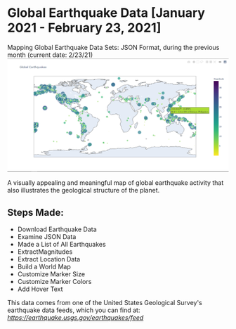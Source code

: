 # Global Earthquake Data [January 2021 - February 23, 2021]
Mapping Global Earthquake Data Sets: JSON Format, during the previous month (current date: 2/23/21)
![Global Earthquake Data Visualization](https://github.com/kenjidesu/Earthquake-Data/blob/main/eq_data_visualization.PNG)

A visually appealing and meaningful map of global earthquake activity that also illustrates the geological structure of the planet.

## Steps Made:
- Download Earthquake Data
- Examine JSON Data
- Made a List of All Earthquakes
- ExtractMagnitudes
- Extract Location Data
- Build a World Map
- Customize Marker Size
- Customize Marker Colors
- Add Hover Text

This data comes from one of the United States Geological Survey's earthquake data feeds, which you can find at:
*https://earthquake.usgs.gov/earthquakes/feed*
